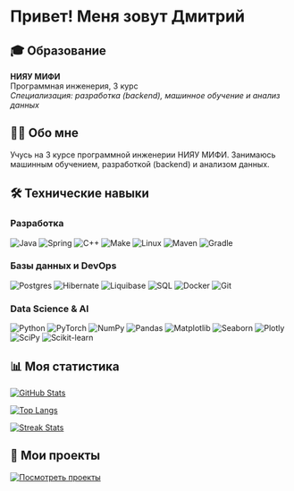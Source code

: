 # Привет! Меня зовут Дмитрий

## 🎓 Образование
**НИЯУ МИФИ**  
Программная инженерия, 3 курс  
*Специализация: разработка (backend), машинное обучение и анализ данных*

## 🧑‍💻 Обо мне
Учусь на 3 курсе программной инженерии НИЯУ МИФИ. Занимаюсь машинным обучением, разработкой (backend) и анализом данных.

## 🛠️ Технические навыки

### Разработка
![Java](https://img.shields.io/badge/Java-ED8B00?style=for-the-badge&logo=openjdk&logoColor=white)
![Spring](https://img.shields.io/badge/Spring-6DB33F?style=for-the-badge&logo=spring&logoColor=white)
![C++](https://img.shields.io/badge/C++-00599C?style=for-the-badge&logo=c%2B%2B&logoColor=white)
![Make](https://img.shields.io/badge/Make-003366?style=for-the-badge&logo=cmake&logoColor=white)
![Linux](https://img.shields.io/badge/Linux-FCC624?style=for-the-badge&logo=linux&logoColor=black)
![Maven](https://img.shields.io/badge/Maven-C71A36?style=for-the-badge&logo=apachemaven&logoColor=white)
![Gradle](https://img.shields.io/badge/Gradle-02303A?style=for-the-badge&logo=gradle&logoColor=white)

### Базы данных и DevOps
![Postgres](https://img.shields.io/badge/PostgreSQL-316192?style=for-the-badge&logo=postgresql&logoColor=white)
![Hibernate](https://img.shields.io/badge/Hibernate-59666C?style=for-the-badge&logo=hibernate&logoColor=white)
![Liquibase](https://img.shields.io/badge/Liquibase-2962FF?style=for-the-badge&logo=liquibase&logoColor=white)
![SQL](https://img.shields.io/badge/SQL-4479A1?style=for-the-badge&logo=mysql&logoColor=white)
![Docker](https://img.shields.io/badge/Docker-2496ED?style=for-the-badge&logo=docker&logoColor=white)
![Git](https://img.shields.io/badge/Git-F05032?style=for-the-badge&logo=git&logoColor=white)

### Data Science & AI
![Python](https://img.shields.io/badge/Python-3776AB?style=for-the-badge&logo=python&logoColor=white)
![PyTorch](https://img.shields.io/badge/PyTorch-EE4C2C?style=for-the-badge&logo=pytorch&logoColor=white)
![NumPy](https://img.shields.io/badge/Numpy-013243?style=for-the-badge&logo=numpy&logoColor=white)
![Pandas](https://img.shields.io/badge/Pandas-150458?style=for-the-badge&logo=pandas&logoColor=white)
![Matplotlib](https://img.shields.io/badge/Matplotlib-11557C?style=for-the-badge&logo=matplotlib&logoColor=white)
![Seaborn](https://img.shields.io/badge/Seaborn-0A7EA4?style=for-the-badge)
![Plotly](https://img.shields.io/badge/Plotly-3F4F75?style=for-the-badge&logo=plotly&logoColor=white)
![SciPy](https://img.shields.io/badge/SciPy-8CAAE6?style=for-the-badge&logo=scipy&logoColor=white)
![Scikit-learn](https://img.shields.io/badge/scikit_learn-F7931E?style=for-the-badge&logo=scikit-learn&logoColor=white)

## 📊 Моя статистика

[![GitHub Stats](https://github-readme-stats.vercel.app/api?username=DJkeee&show_icons=true&count_private=true&theme=vision-friendly-dark&hide_border=true)](https://github.com/DJkeee)

[![Top Langs](https://github-readme-stats.vercel.app/api/top-langs/?username=DJkeee&layout=compact&theme=vision-friendly-dark&hide_border=true)](https://github.com/DJkeee)

[![Streak Stats](https://streak-stats.demolab.com/?user=DJkeee&theme=vision-friendly-dark&hide_border=true)](https://github.com/DJkeee)

## 🚀 Мои проекты
[![Посмотреть проекты](https://img.shields.io/badge/🔍_Посмотреть_все_проекты-4285F4?style=for-the-badge&logo=github&logoColor=white)](https://github.com/DJkeee?tab=repositories)
